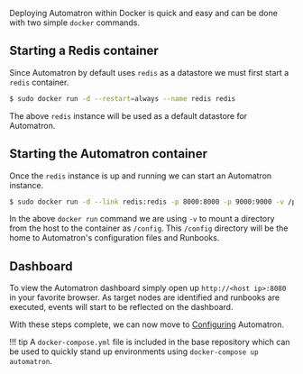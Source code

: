 Deploying Automatron within Docker is quick and easy and can be done with two simple `docker` commands.

## Starting a Redis container

Since Automatron by default uses `redis` as a datastore we must first start a `redis` container.

```sh
$ sudo docker run -d --restart=always --name redis redis
```

The above `redis` instance will be used as a default datastore for Automatron.

## Starting the Automatron container

Once the `redis` instance is up and running we can start an Automatron instance.

```sh
$ sudo docker run -d --link redis:redis -p 8000:8000 -p 9000:9000 -v /path/to/config:/config --restart=always --name automatron madflojo/automatron
```

In the above `docker run` command we are using `-v` to mount a directory from the host to the container as `/config`. This `/config` directory will be the home to Automatron's configuration files and Runbooks.

## Dashboard

To view the Automatron dashboard simply open up `http://<host ip>:8080` in your favorite browser. As target nodes are identified and runbooks are executed, events will start to be reflected on the dashboard.

With these steps complete, we can now move to [Configuring](/configure.md) Automatron.

!!! tip
    A `docker-compose.yml` file is included in the base repository which can be used to quickly stand up environments using `docker-compose up automatron`.

